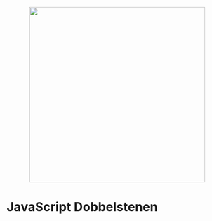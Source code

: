 <p align="center"><a href="https://script.nl" target="_blank"><img src="https://www.script.nl/script-logo.png" width="400"></a></p>


# JavaScript Dobbelstenen
